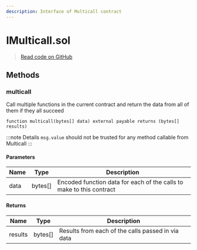 ```yaml
---
description: Interface of Multicall contract
---
```


# IMulticall.sol
> [Read code on GitHub](https://github.com/primitivefinance/rmm-manager/tree/develop/contracts/interfaces/IMulticall.sol)





## Methods

### multicall

Call multiple functions in the current contract and return the data from all of them if they all succeed

```solidity title="Solidity"
function multicall(bytes[] data) external payable returns (bytes[] results)
```


:::note Details
`msg.value` should not be trusted for any method callable from Multicall
:::


#### Parameters

| Name | Type | Description |
|---|---|---|
| data | bytes[] | Encoded function data for each of the calls to make to this contract |

#### Returns

| Name | Type | Description |
|---|---|---|
| results | bytes[] |  Results from each of the calls passed in via data |




